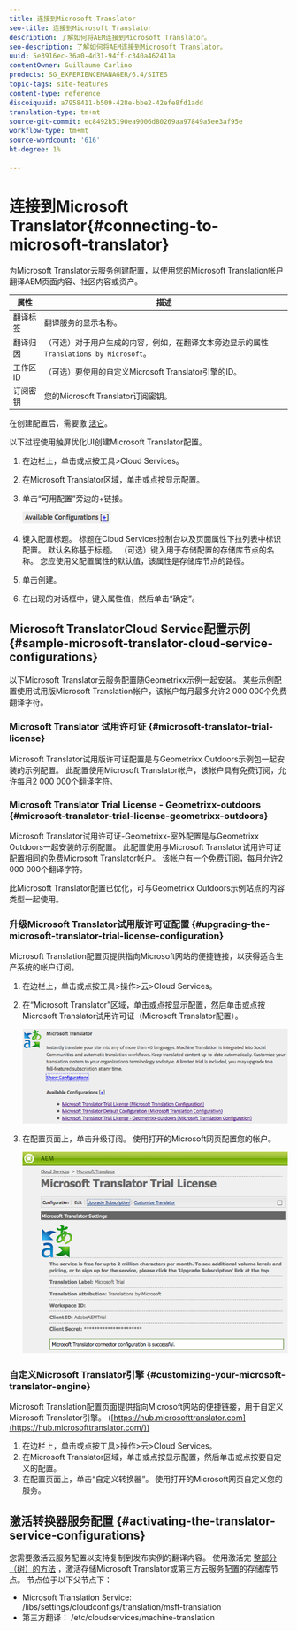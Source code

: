 ```yaml
---
title: 连接到Microsoft Translator
seo-title: 连接到Microsoft Translator
description: 了解如何将AEM连接到Microsoft Translator。
seo-description: 了解如何将AEM连接到Microsoft Translator。
uuid: 5e3916ec-36a0-4d31-94ff-c340a462411a
contentOwner: Guillaume Carlino
products: SG_EXPERIENCEMANAGER/6.4/SITES
topic-tags: site-features
content-type: reference
discoiquuid: a7958411-b509-428e-bbe2-42efe8fd1add
translation-type: tm+mt
source-git-commit: ec8492b5190ea9006d80269aa97849a5ee3af95e
workflow-type: tm+mt
source-wordcount: '616'
ht-degree: 1%

---
```



# 连接到Microsoft Translator{#connecting-to-microsoft-translator}

为Microsoft Translator云服务创建配置，以使用您的Microsoft Translation帐户翻译AEM页面内容、社区内容或资产。

| 属性 | 描述 |
|---|---|
| 翻译标签 | 翻译服务的显示名称。 |
| 翻译归因 | （可选）对于用户生成的内容，例如，在翻译文本旁边显示的属性 `Translations by Microsoft`。 |
| 工作区ID | （可选）要使用的自定义Microsoft Translator引擎的ID。 |
| 订阅密钥 | 您的Microsoft Translator订阅密钥。 |

在创建配置后，需要激 [活它](/help/sites-administering/tc-msconf.md#activating-the-translator-service-configurations)。

以下过程使用触屏优化UI创建Microsoft Translator配置。

1. 在边栏上，单击或点按工具>Cloud Services。
1. 在Microsoft Translator区域，单击或点按显示配置。
1. 单击“可用配置”旁边的+链接。

   ![chlimage_1-382](assets/chlimage_1-382.png)

1. 键入配置标题。 标题在Cloud Services控制台以及页面属性下拉列表中标识配置。 默认名称基于标题。 （可选）键入用于存储配置的存储库节点的名称。 您应使用父配置属性的默认值，该属性是存储库节点的路径。
1. 单击创建。
1. 在出现的对话框中，键入属性值，然后单击“确定”。

## Microsoft TranslatorCloud Service配置示例 {#sample-microsoft-translator-cloud-service-configurations}

以下Microsoft Translator云服务配置随Geometrixx示例一起安装。 某些示例配置使用试用版Microsoft Translation帐户，该帐户每月最多允许2 000 000个免费翻译字符。

### Microsoft Translator 试用许可证 {#microsoft-translator-trial-license}

Microsoft Translator试用版许可证配置是与Geometrixx Outdoors示例包一起安装的示例配置。 此配置使用Microsoft Translator帐户，该帐户具有免费订阅，允许每月2 000 000个翻译字符。

### Microsoft Translator Trial License - Geometrixx-outdoors {#microsoft-translator-trial-license-geometrixx-outdoors}

Microsoft Translator试用许可证-Geometrixx-室外配置是与Geometrixx Outdoors一起安装的示例配置。 此配置使用与Microsoft Translator试用许可证配置相同的免费Microsoft Translator帐户。 该帐户有一个免费订阅，每月允许2 000 000个翻译字符。

此Microsoft Translator配置已优化，可与Geometrixx Outdoors示例站点的内容类型一起使用。

### 升级Microsoft Translator试用版许可证配置 {#upgrading-the-microsoft-translator-trial-license-configuration}

Microsoft Translation配置页提供指向Microsoft网站的便捷链接，以获得适合生产系统的帐户订阅。

1. 在边栏上，单击或点按工具>操作>云>Cloud Services。
1. 在“Microsoft Translator”区域，单击或点按显示配置，然后单击或点按Microsoft Translator试用许可证（Microsoft Translator配置）。

   ![chlimage_1-383](assets/chlimage_1-383.png)

1. 在配置页面上，单击升级订阅。 使用打开的Microsoft网页配置您的帐户。

   ![chlimage_1-384](assets/chlimage_1-384.png)

### 自定义Microsoft Translator引擎 {#customizing-your-microsoft-translator-engine}

Microsoft Translation配置页面提供指向Microsoft网站的便捷链接，用于自定义Microsoft Translator引擎。 ([https://hub.microsofttranslator.com](https://hub.microsofttranslator.com/))

1. 在边栏上，单击或点按工具>操作>云>Cloud Services。
1. 在Microsoft Translator区域，单击或点按显示配置，然后单击或点按要自定义的配置。
1. 在配置页面上，单击“自定义转换器”。 使用打开的Microsoft网页自定义您的服务。

## 激活转换器服务配置 {#activating-the-translator-service-configurations}

您需要激活云服务配置以支持复制到发布实例的翻译内容。 使用激活完 [整部分（树）的方法](/help/sites-authoring/publishing-pages.md#publishing-and-unpublishing-a-tree) ，激活存储Microsoft Translator或第三方云服务配置的存储库节点。 节点位于以下父节点下：

* Microsoft Translation Service: /libs/settings/cloudconfigs/translation/msft-translation
* 第三方翻译： /etc/cloudservices/machine-translation

